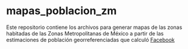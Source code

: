 # mapas_poblacion_zm
 Este repositorio contiene los archivos para generar mapas de las zonas habitadas de las Zonas Metropolitanas de México a partir de las estimaciones de población georreferenciadas que calculó [Facebook](https://data.humdata.org/dataset/mexico-high-resolution-population-density-maps-demographic-estimates)
 
 
